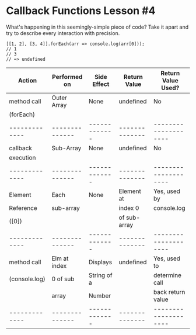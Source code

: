 # Callback Functions Lesson #4
What's happening in this seemingly-simple piece of code? 
Take it apart and try to describe every interaction with precision.
```
[[1, 2], [3, 4]].forEach(arr => console.log(arr[0]));
// 1
// 3
// => undefined
```
| Action      | Performed on | Side Effect | Return Value | Return Value Used? |
|-------------|--------------|-------------|--------------|--------------------|
| method call |  Outer Array | None        | undefined    | No                 |
| (forEach)   |              |             |              |                    |
|-------------|--------------|-------------|--------------|--------------------| 
| callback    | Sub-Array    | None        | undefined    | No                 |
| execution   |              |             |              |                    |
|-------------|--------------|-------------|--------------|--------------------|
| Element     | Each 	       | None        | Element at   | Yes, used by       |  
| Reference   | sub-array    |             | index 0      | console.log        |
|  ([0])      |              |             | of sub-array |                    |
|-------------|--------------|-------------|--------------|--------------------|
| method call | Elm at index | Displays    | undefined    | Yes, used to       |  
|(console.log)| 0 of sub     | String of a |              | determine call     |
|             | array        | Number      |              | back return value  |
|-------------|--------------|-------------|--------------|--------------------|
                
     